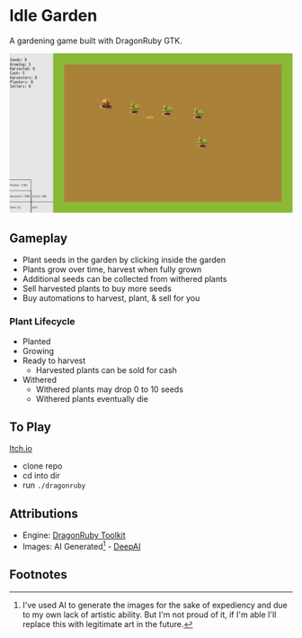 # Idle Garden
A gardening game built with DragonRuby GTK.

![Screenshot of game screen](./mygame/metadata/Idle_Garden_0.png)

## Gameplay
- Plant seeds in the garden by clicking inside the garden
- Plants grow over time, harvest when fully grown
- Additional seeds can be collected from withered plants
- Sell harvested plants to buy more seeds
- Buy automations to harvest, plant, & sell for you

### Plant Lifecycle
- Planted
- Growing
- Ready to harvest
  - Harvested plants can be sold for cash
- Withered
  - Withered plants may drop 0 to 10 seeds
  - Withered plants eventually die

## To Play
[Itch.io](https://jalamb5.itch.io/idle-garden)

- clone repo
- cd into dir
- run `./dragonruby`

## Attributions
- Engine: [DragonRuby Toolkit](https://dragonruby.org/)
- Images: AI Generated[^1] - [DeepAI](https://deepai.org/machine-learning-model/text2img)

## Footnotes
[^1]: I've used AI to generate the images for the sake of expediency and due to my own lack of artistic ability. But I'm not proud of it, if I'm able I'll replace this with legitimate art in the future.
